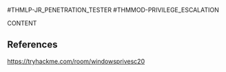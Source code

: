 #THMLP-JR_PENETRATION_TESTER #THMMOD-PRIVILEGE_ESCALATION

CONTENT
## References

https://tryhackme.com/room/windowsprivesc20